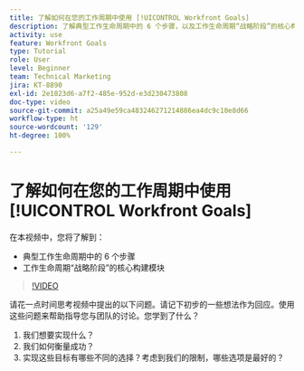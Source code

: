 ```yaml
---
title: 了解如何在您的工作周期中使用 [!UICONTROL Workfront Goals]
description: 了解典型工作生命周期中的 6 个步骤，以及工作生命周期“战略阶段”的核心构建模块。
activity: use
feature: Workfront Goals
type: Tutorial
role: User
level: Beginner
team: Technical Marketing
jira: KT-8890
exl-id: 2e1823d6-a7f2-485e-952d-e3d230473808
doc-type: video
source-git-commit: a25a49e59ca483246271214886ea4dc9c10e8d66
workflow-type: ht
source-wordcount: '129'
ht-degree: 100%

---
```


# 了解如何在您的工作周期中使用 [!UICONTROL Workfront Goals]

在本视频中，您将了解到：

* 典型工作生命周期中的 6 个步骤
* 工作生命周期“战略阶段”的核心构建模块

>[!VIDEO](https://video.tv.adobe.com/v/335184/?quality=12&learn=on)

<!--
Your turn graphic
-->

请花一点时间思考视频中提出的以下问题。请记下初步的一些想法作为回应。使用这些问题来帮助指导您与团队的讨论。您学到了什么？

1. 我们想要实现什么？
1. 我们如何衡量成功？
1. 实现这些目标有哪些不同的选择？考虑到我们的限制，哪些选项是最好的？
